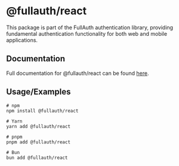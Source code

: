 
# @fullauth/react

This package is part of the FullAuth authentication library, providing fundamental authentication functionality for both web and mobile applications.



## Documentation

Full documentation for @fullauth/react can be found
[here](https://linktodocumentation).


## Usage/Examples

```
# npm
npm install @fullauth/react

# Yarn
yarn add @fullauth/react

# pnpm
pnpm add @fullauth/react

# Bun
bun add @fullauth/react
```

